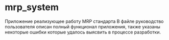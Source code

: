 # mrp_system
Приложение реализующее работу MRP стандарта
В файле руководство пользователя описан полный функционал приложения, также указаны некоторые ошибки которые удалось выясвить в процессе разработки.
